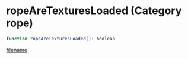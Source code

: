 # ropeAreTexturesLoaded (Category rope)

```js
function ropeAreTexturesLoaded(): boolean
```

[filename](ropeAreTexturesLoaded_m.md ':include')